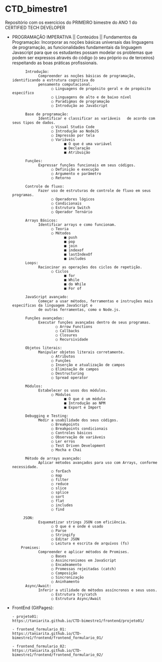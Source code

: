 # CTD_bimestre1

Repositório com os exercícios do PRIMEIRO bimestre do ANO 1 do CERTIFIED TECH DEVELOPER

- PROGRAMAÇÃO IMPERATIVA ||
      Conteúdos ||
            Fundamentos da Programação:
                  Incorporar as noções básicas universais das linguagens de programação, as funcionalidades
                  fundamentais da linguagem Javascript para que os estudantes possam modelar os problemas
                  que podem ser expressos através do código (o seu próprio ou de terceiros) respeitando as
                  boas práticas profissionais.
            
            Introdução:
                  Compreender as noções básicas de programação, identificando a estrutura cognitiva do
                  pensamento computacional.
                        ○ Linguagens de propósito geral e de propósito específico
                        ○ Linguagens de alto e de baixo nível
                        ○ Paradigmas de programação
                        ○ Introdução ao JavaScript
            
            Base de programação:
                  Identificar e classificar as variáveis   de acordo com seus tipos de dados.
                        ○ Visual Studio Code
                        ○ Introdução ao NodeJS
                        ○ Impressão por tela
                        ○ Variáveis
                              ■ O que é uma variável
                              ■ Declaração
                              ■ Atribuição
            
            Funções:
                  Expressar funções funcionais em seus códigos.
                        ○ Definição e execução
                        ○ Argumento e parâmetro
                        ○ Retorno
            
            Controle de fluxo:
                  Fazer uso de estruturas de controle de fluxo em seus programas.
                        ○ Operadores lógicos
                        ○ Condicionais
                        ○ Estrutura Switch
                        ○ Operador Ternário
            
            Arrays Básicos:
                  Identificar arrays e como funcionam.
                        ○ Teoria
                        ○ Métodos
                              ■ push
                              ■ pop
                              ■ join
                              ■ indexof
                              ■ lastIndexOf
                              ■ includes
            Loops:
                  Raciocinar as operações dos ciclos de repetição.
                        ○ Ciclos
                              ■ for
                              ■ While
                              ■ do While
                              ■ For of

            JavaScript avançado:
                  Começar a usar métodos, ferramentas e instruções mais específicas da linguagem JavaScript e
                  de outras ferramentas, como o Node.js.
            
            Funções avançadas:
                  Executar funções avançadas dentro de seus programas.
                          ○ Arrow Functions
                          ○ Callbacks
                          ○ Closures
                          ○ Recursividade
            
            Objetos literais:
                  Manipular objetos literais corretamente.
                        ○ Atributos
                        ○ Funções
                        ○ Inserção e atualização de campos
                        ○ Eliminação de campos
                        ○ Destructuring
                        ○ Spread operator
            
            Módulos:
                  Estabelecer os usos dos módulos.
                        ○ Módulos
                              ■ O que é um módulo
                              ■ Introdução ao NPM
                              ■ Export e Import
            
            Debugging e Testing:
                  Medir a usabilidade dos seus códigos.
                        ○ Breakpoints
                        ○ Breakpoints condicionais
                        ○ Controles básicos
                        ○ Observação de variáveis
                        ○ Ler erros
                        ○ Test Driven Development
                        ○ Mocha e Chai
                        
            Método de arrays avançado:
                  Aplicar métodos avançados para uso com Arrays, conforme necessidade.
                        ○ forEach
                        ○ map
                        ○ filter
                        ○ reduce
                        ○ slice
                        ○ splice
                        ○ sort
                        ○ flat
                        ○ includes
                        ○ find
                        
           JSON:
                  Esquematizar strings JSON com eficiência.
                        ○ O que é e onde é usado
                        ○ Parse
                        ○ Stringify
                        ○ Editar JSON
                        ○ Leitura e escrita de arquivos (fs)
          Promises:
                  Compreender e aplicar métodos de Promises.
                        ○ Bases
                        ○ Assincronismos em JavaScript
                        ○ Encadeamento
                        ○ Promessas rejeitadas (catch)
                        ○ Composição
                        ○ Sincronização
                        ○ Aninhamento
            Async/Await:
                  Inferir a utilidade de métodos assíncronos e seus usos.
                        ○ Estrutura try/catch
                        ○ Estrutura Async/Await
                        
- FrontEnd (GitPages):

      - projeto01:
      https://taniarita.github.io/CTD-bimestre1/frontend/projeto01/

      - frontend_formulario_01: 
      https://taniarita.github.io/CTD-bimestre1/frontend/frontend_formulario_01/ 
      
      - frontend_formulario_02:
      https://taniarita.github.io/CTD-bimestre1/frontend/frontend_formulario_02/
      


